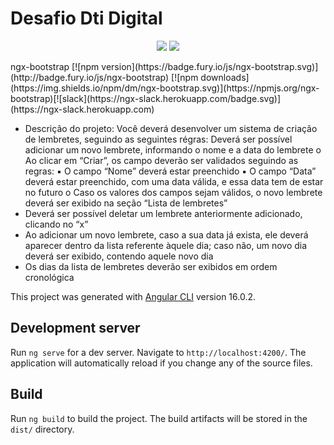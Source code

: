 # Desafio Dti Digital 

<p align="center">
     <a alt="Angular">
        <img src="https://img.shields.io/badge/Angular-v16.0.2-blue.svg" />
  </a>
    <a alt="Typescript">
        <img src="https://img.shields.io/badge/Typescript-v5.0.4-brightgreen.svg" />
    </a>
</p>
ngx-bootstrap [![npm version](https://badge.fury.io/js/ngx-bootstrap.svg)](http://badge.fury.io/js/ngx-bootstrap) [![npm downloads](https://img.shields.io/npm/dm/ngx-bootstrap.svg)](https://npmjs.org/ngx-bootstrap)[![slack](https://ngx-slack.herokuapp.com/badge.svg)](https://ngx-slack.herokuapp.com)

- Descrição do projeto:
Você deverá desenvolver um sistema de criação de lembretes, seguindo as seguintes régras: 
Deverá ser possível adicionar um novo lembrete, informando o nome e a data do lembrete
o Ao clicar em “Criar”, os campo deverão ser validados seguindo as regras:
▪ O campo “Nome” deverá estar preenchido
▪ O campo “Data” deverá estar preenchido, com uma data válida, e essa data tem 
de estar no futuro
o Caso os valores dos campos sejam válidos, o novo lembrete deverá ser exibido na seção 
“Lista de lembretes”
- Deverá ser possível deletar um lembrete anteriormente adicionado, clicando no “x”
- Ao adicionar um novo lembrete, caso a sua data já exista, ele deverá aparecer dentro da lista 
referente àquele dia; caso não, um novo dia deverá ser exibido, contendo aquele novo dia
- Os dias da lista de lembretes deverão ser exibidos em ordem cronológica




This project was generated with [Angular CLI](https://github.com/angular/angular-cli) version 16.0.2.

## Development server

Run `ng serve` for a dev server. Navigate to `http://localhost:4200/`. The application will automatically reload if you change any of the source files.

## Build

Run `ng build` to build the project. The build artifacts will be stored in the `dist/` directory.

